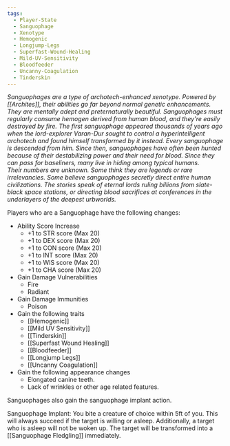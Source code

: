 ```yaml
---
tags:
  - Player-State
  - Sanguophage
  - Xenotype
  - Hemogenic
  - Longjump-Legs
  - Superfast-Wound-Healing
  - Mild-UV-Sensitivity
  - Bloodfeeder
  - Uncanny-Coagulation
  - Tinderskin
---
```

*Sanguophages are a type of archotech-enhanced xenotype. Powered by [[Archites]], their abilities go far beyond normal genetic enhancements. They are mentally adept and preternaturally beautiful. Sanguophages must regularly consume hemogen derived from human blood, and they're easily destroyed by fire.
The first sanguophage appeared thousands of years ago when the lord-explorer Varan-Dur sought to control a hyperintelligent archotech and found himself transformed by it instead. Every sanguophage is descended from him. Since then, sanguophages have often been hunted because of their destabilizing power and their need for blood. Since they can pass for baseliners, many live in hiding among typical humans.  
Their numbers are unknown. Some think they are legends or rare irrelevancies. Some believe sanguophages secretly direct entire human civilizations. The stories speak of eternal lords ruling billions from slate-black space stations, or directing blood sacrifices at conferences in the underlayers of the deepest urbworlds.*

Players who are a Sanguophage have the following changes:
* Ability Score Increase
	* +1 to STR score (Max 20)
	* +1 to DEX score (Max 20)
	* +1 to CON score (Max 20)
	* +1 to INT score (Max 20)
	* +1 to WIS score (Max 20)
	* +1 to CHA score (Max 20)
* Gain Damage Vulnerabilities
	* Fire
	* Radiant
* Gain Damage Immunities
	* Poison
* Gain the following traits
	* [[Hemogenic]]
	* [[Mild UV Sensitivity]]
	* [[Tinderskin]]
	* [[Superfast Wound Healing]]
	* [[Bloodfeeder]]
	* [[Longjump Legs]]
	* [[Uncanny Coagulation]]
* Gain the following appearance changes
	* Elongated canine teeth.
	* Lack of wrinkles or other age related features.

Sanguophages also gain the sanguophage implant action.

Sanguophage Implant:
You bite a creature of choice within 5ft of you. This will always succeed if the target is willing or asleep. Additionally, a target who is asleep will not be woken up. The target will be transformed into a [[Sanguophage Fledgling]] immediately.
